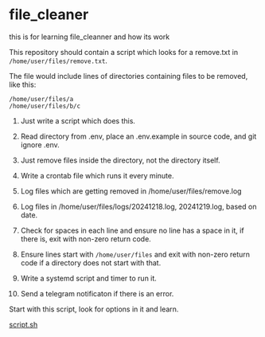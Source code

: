 # file_cleaner
this is for learning file_cleanner and how its work

This repository should contain a script which looks for a remove.txt in `/home/user/files/remove.txt`.

The file would include lines of directories containing files to be removed, like this:

```
/home/user/files/a
/home/user/files/b/c
```

1) Just write a script which does this.

2) Read directory from .env, place an .env.example in source code, and git ignore .env.

3) Just remove files inside the directory, not the directory itself.

4) Write a crontab file which runs it every minute.

5) Log files which are getting removed in /home/user/files/remove.log

6) Log files in /home/user/files/logs/20241218.log, 20241219.log, based on date.

7) Check for spaces in each line and ensure no line has a space in it, if there is, exit with non-zero return code.

8) Ensure lines start with `/home/user/files` and exit with non-zero return code if a directory does not start with that.

9) Write a systemd script and timer to run it.

10) Send a telegram notificaton if there is an error.

Start with this script, look for options in it and learn.

[script.sh](https://gist.github.com/aminvakil/6fba2c389b57c7dab0cdb2009f50c8e2)
